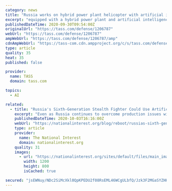 ```yaml
---
category: news
title: "Russia works on hybrid power plant helicopter with artificial intelligence"
excerpt: "equipped with a hybrid power plant and artificial intelligence, the foundation's press-service has told TASS. Read also Engineering and development work for Ka-52M helicopter to be over in 2022 ..."
publishedDateTime: 2020-09-30T09:54:00Z
originalUrl: "https://tass.com/defense/1206787"
webUrl: "https://tass.com/defense/1206787"
ampWebUrl: "https://tass.com/defense/1206787/amp"
cdnAmpWebUrl: "https://tass-com.cdn.ampproject.org/c/s/tass.com/defense/1206787/amp"
type: article
quality: 35
heat: 35
published: false

provider:
  name: TASS
  domain: tass.com

topics:
  - AI

related:
  - title: "Russia's Sixth-Generation Stealth Fighter Could Use Artificial Intelligence Weapons"
    excerpt: "Even as Russia continues to overcome production issues with its Su-57 stealth fighter, Moscow reportedly has its eyes set on a sixth-generation fighter jet."
    publishedDateTime: 2020-10-03T16:16:00Z
    webUrl: "https://nationalinterest.org/blog/reboot/russias-sixth-generation-stealth-fighter-could-use-artificial-intelligence-weapons"
    type: article
    provider:
      name: The National Interest
      domain: nationalinterest.org
    quality: 31
    images:
      - url: "https://nationalinterest.org/sites/default/files/main_images/Sukhoi_Design_Bureau%2C_054%2C_Sukhoi_Su-57_%2849580577193%29.jpg"
        width: 1200
        height: 800
        isCached: true

secured: "jsEWNuy/NDc2SiMcXkl0QpKPEDU2f08RsEML46WCgULbfQ/Jzk3F2MGaSYZHHrSGFb9Zez9srRO+xmc00EovXOzpKhd//n5wJ3vAJkyzZQ66c5rx7Fo47gOp6onv5gvBmFCoBT05X1zwn5oWnzKIoEjwBeO89yLPKimVEiOFN1soN/W/geMiri5fWlbY7ZwklcteEeniR6xOOzw9pejPLrYF+VcEatvbwX4pEa3bImafygQtOnCtUWGJqJsjy/nf6FszXnq+pg8pJOYh9fcSRO08mvLrwA505FN8owcS4Ke2UtfFNWxzLOAvu7wUcxjMCySqky3xLEmmqHyRnHHKoSv04DYjy3WTf2zyn25RhpM=;VlSX5M06R/2XuXGkW1iHmg=="
---
```


